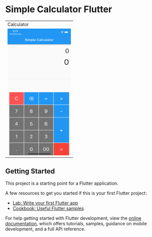 # Simple Calculator Flutter

<table>
  <tr>
    <td>Calculator</td>
  </tr>
  <tr>
    <td><img src="https://raw.githubusercontent.com/Basu0369/Flutter_Simple_Calculator/master/android/app/src/main/res/drawable/SimpleCalculator.png" width=200 height=400></td>
    
  </tr>
 </table>

## Getting Started

This project is a starting point for a Flutter application.

A few resources to get you started if this is your first Flutter project:

- [Lab: Write your first Flutter app](https://docs.flutter.dev/get-started/codelab)
- [Cookbook: Useful Flutter samples](https://docs.flutter.dev/cookbook)

For help getting started with Flutter development, view the
[online documentation](https://docs.flutter.dev/), which offers tutorials,
samples, guidance on mobile development, and a full API reference.
